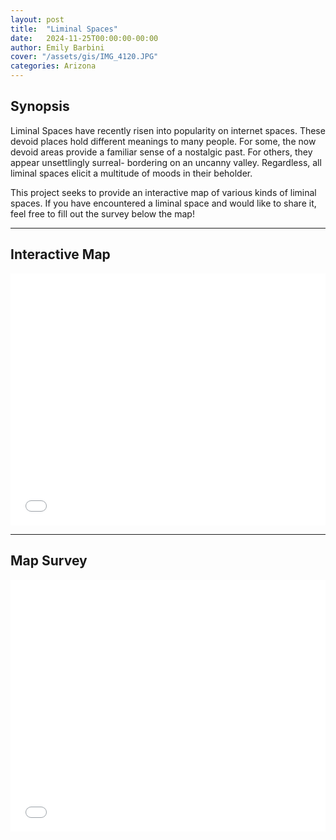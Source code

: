 ```yaml
---
layout: post
title:  "Liminal Spaces"
date:   2024-11-25T00:00:00-00:00
author: Emily Barbini
cover: "/assets/gis/IMG_4120.JPG"
categories: Arizona
---
```


<h2>Synopsis</h2>
<p>Liminal Spaces have recently risen into popularity on internet spaces. These devoid places hold different meanings to many people. For some, the now devoid areas provide a familiar sense of a nostalgic past. For others, they appear unsettlingly surreal- bordering on an uncanny valley. Regardless, all liminal spaces elicit a multitude of moods in their beholder.</p>  

<p>This project seeks to provide an interactive map of various kinds of liminal spaces. If you have encountered a liminal space and would like to share it, feel free to fill out the survey below the map!</p>

<hr>

<h2>Interactive Map</h2>
<style>.embed-container {position: relative; padding-bottom: 80%; height: 0; max-width: 100%;} .embed-container iframe, .embed-container object, .embed-container iframe{position: absolute; top: 0; left: 0; width: 100%; height: 100%;} small{position: absolute; z-index: 40; bottom: 0; margin-bottom: -15px;}</style><div class="embed-container"><iframe width="500" height="400" frameborder="0" scrolling="no" marginheight="0" marginwidth="0" title="Liminal Space Submissions" src="//uagis.maps.arcgis.com/apps/Embed/index.html?webmap=598c884cae23409b9e9e0a35a6dcd58f&extent=-97.7297,32.1297,-95.7014,33.1094&zoom=false&previewImage=false&scale=false&details=true&legendlayers=true&active_panel=details&disable_scroll=false&theme=light"></iframe></div>

<hr>

<h2>Map Survey</h2>
<style>.embed-container {position: relative; height: 0; padding-bottom:80%; max-width: 100%;} .embed-container iframe, .embed-container object, .embed-container iframe{position: absolute; top: 0; left: 0; width: 100%; height: 100%;} small{position: absolute; z-index: 40; bottom: 0; margin-bottom: -15px;}</style><div class="embed-container"><iframe name="survey123webform" width="500" height="400" frameborder="0" marginheight="0" marginwidth="0" title="Liminal Space Submissions" src="//survey123.arcgis.com/share/b18c6c0a69f5434e9e8baf56fc500d5f" allow="geolocation https://survey123.arcgis.com; camera https://survey123.arcgis.com"></iframe></div><script>var survey123webform = document.getElementsByName('survey123webform')[0];window.addEventListener("message",e=>{if(e.data){var t=JSON.parse(e.data);["survey123:webform:formLoaded","survey123:onFormLoaded"].includes(t.event)&&t.contentHeight&&(survey123webform.parentNode.style.height=t.contentHeight+"px")&&(survey123webform.parentNode.style["padding-bottom"]="unset")}});</script>